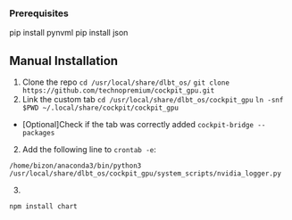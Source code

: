 ### Prerequisites
pip install pynvml
pip install json


## Manual Installation 
1. Clone the repo
  `cd /usr/local/share/dlbt_os/`
  `git clone https://github.com/technopremium/cockpit_gpu.git`
1. Link the custom tab
  `cd /usr/local/share/dlbt_os/cockpit_gpu`
  `ln -snf $PWD ~/.local/share/cockpit/cockpit_gpu`
  
* [Optional]Check if the tab was correctly added
  `cockpit-bridge --packages`

2. Add the following line to `crontab -e`:
```
/home/bizon/anaconda3/bin/python3 /usr/local/share/dlbt_os/cockpit_gpu/system_scripts/nvidia_logger.py
```
3. 
```
npm install chart
```